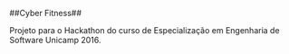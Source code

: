 
##Cyber Fitness##

Projeto para o Hackathon do curso de Especialização em Engenharia de Software Unicamp 2016.
